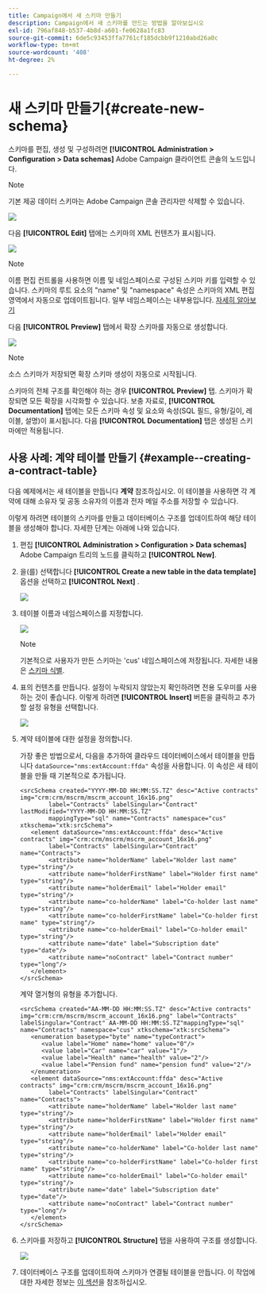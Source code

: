 ```yaml
---
title: Campaign에서 새 스키마 만들기
description: Campaign에서 새 스키마를 만드는 방법을 알아보십시오
exl-id: 796af848-b537-4b8d-a601-fe0628a1fc83
source-git-commit: 6de5c93453ffa7761cf185dcbb9f1210abd26a0c
workflow-type: tm+mt
source-wordcount: '408'
ht-degree: 2%

---
```


# 새 스키마 만들기{#create-new-schema}

스키마를 편집, 생성 및 구성하려면 **[!UICONTROL Administration > Configuration > Data schemas]** Adobe Campaign 클라이언트 콘솔의 노드입니다.

>[!NOTE]
>
>기본 제공 데이터 스키마는 Adobe Campaign 콘솔 관리자만 삭제할 수 있습니다.

![](assets/schema_navtree.png)

다음 **[!UICONTROL Edit]** 탭에는 스키마의 XML 컨텐츠가 표시됩니다.

![](assets/schema_edition.png)

>[!NOTE]
>
>이름 편집 컨트롤을 사용하면 이름 및 네임스페이스로 구성된 스키마 키를 입력할 수 있습니다. 스키마의 루트 요소의 &quot;name&quot; 및 &quot;namespace&quot; 속성은 스키마의 XML 편집 영역에서 자동으로 업데이트됩니다. 일부 네임스페이스는 내부용입니다. [자세히 알아보기](schemas.md#reserved-namespaces)

다음 **[!UICONTROL Preview]** 탭에서 확장 스키마를 자동으로 생성합니다.

![](assets/schema_edition2.png)

>[!NOTE]
>
>소스 스키마가 저장되면 확장 스키마 생성이 자동으로 시작됩니다.

스키마의 전체 구조를 확인해야 하는 경우 **[!UICONTROL Preview]** 탭. 스키마가 확장되면 모든 확장을 시각화할 수 있습니다. 보충 자료로, **[!UICONTROL Documentation]** 탭에는 모든 스키마 속성 및 요소와 속성(SQL 필드, 유형/길이, 레이블, 설명)이 표시됩니다. 다음 **[!UICONTROL Documentation]** 탭은 생성된 스키마에만 적용됩니다.

## 사용 사례: 계약 테이블 만들기 {#example--creating-a-contract-table}

다음 예제에서는 새 테이블을 만듭니다 **계약** 참조하십시오. 이 테이블을 사용하면 각 계약에 대해 소유자 및 공동 소유자의 이름과 전자 메일 주소를 저장할 수 있습니다.

이렇게 하려면 테이블의 스키마를 만들고 데이터베이스 구조를 업데이트하여 해당 테이블을 생성해야 합니다. 자세한 단계는 아래에 나와 있습니다.

1. 편집 **[!UICONTROL Administration > Configuration > Data schemas]** Adobe Campaign 트리의 노드를 클릭하고 **[!UICONTROL New]**.
1. 을(를) 선택합니다 **[!UICONTROL Create a new table in the data template]** 옵션을 선택하고 **[!UICONTROL Next]** .

   ![](assets/create_new_schema.png)

1. 테이블 이름과 네임스페이스를 지정합니다.

   ![](assets/create_new_param.png)

   >[!NOTE]
   >
   >기본적으로 사용자가 만든 스키마는 &#39;cus&#39; 네임스페이스에 저장됩니다. 자세한 내용은 [스키마 식별](extend-schema.md#identification-of-a-schema).

1. 표의 컨텐츠를 만듭니다. 설정이 누락되지 않았는지 확인하려면 전용 도우미를 사용하는 것이 좋습니다. 이렇게 하려면 **[!UICONTROL Insert]** 버튼을 클릭하고 추가할 설정 유형을 선택합니다.

   ![](assets/create_new_content.png)

1. 계약 테이블에 대한 설정을 정의합니다.

   가장 좋은 방법으로서, 다음을 추가하여 클라우드 데이터베이스에서 테이블을 만듭니다 `dataSource="nms:extAccount:ffda"` 속성을 사용합니다. 이 속성은 새 테이블을 만들 때 기본적으로 추가됩니다.

   ```
   <srcSchema created="YYYY-MM-DD HH:MM:SS.TZ" desc="Active contracts" img="crm:crm/mscrm/mscrm_account_16x16.png"
           label="Contracts" labelSingular="Contract" lastModified="YYYY-MM-DD HH:MM:SS.TZ"
           mappingType="sql" name="Contracts" namespace="cus" xtkschema="xtk:srcSchema">
      <element dataSource="nms:extAccount:ffda" desc="Active contracts" img="crm:crm/mscrm/mscrm_account_16x16.png"
           label="Contracts" labelSingular="Contract" name="Contracts">
           <attribute name="holderName" label="Holder last name" type="string"/>
           <attribute name="holderFirstName" label="Holder first name" type="string"/>
           <attribute name="holderEmail" label="Holder email" type="string"/>
           <attribute name="co-holderName" label="Co-holder last name" type="string"/>           
           <attribute name="co-holderFirstName" label="Co-holder first name" type="string"/>           
           <attribute name="co-holderEmail" label="Co-holder email" type="string"/>    
           <attribute name="date" label="Subscription date" type="date"/>     
           <attribute name="noContract" label="Contract number" type="long"/> 
      </element>
   </srcSchema>
   ```

   계약 열거형의 유형을 추가합니다.

   ```
   <srcSchema created="AA-MM-DD HH:MM:SS.TZ" desc="Active contracts" img="crm:crm/mscrm/mscrm_account_16x16.png" label="Contracts" labelSingular="Contract" AA-MM-DD HH:MM:SS.TZ"mappingType="sql" name="Contracts" namespace="cus" xtkschema="xtk:srcSchema">
      <enumeration basetype="byte" name="typeContract">
         <value label="Home" name="home" value="0"/>
         <value label="Car" name="car" value="1"/>
         <value label="Health" name="health" value="2"/>
         <value label="Pension fund" name="pension fund" value="2"/>
      </enumeration>
      <element dataSource="nms:extAccount:ffda" desc="Active contracts" img="crm:crm/mscrm/mscrm_account_16x16.png"
           label="Contracts" labelSingular="Contract" name="Contracts">
           <attribute name="holderName" label="Holder last name" type="string"/>
           <attribute name="holderFirstName" label="Holder first name" type="string"/>
           <attribute name="holderEmail" label="Holder email" type="string"/>
           <attribute name="co-holderName" label="Co-holder last name" type="string"/>           
           <attribute name="co-holderFirstName" label="Co-holder first name" type="string"/>           
           <attribute name="co-holderEmail" label="Co-holder email" type="string"/>    
           <attribute name="date" label="Subscription date" type="date"/>     
           <attribute name="noContract" label="Contract number" type="long"/> 
      </element>
   </srcSchema>
   ```

1. 스키마를 저장하고 **[!UICONTROL Structure]** 탭을 사용하여 구조를 생성합니다.

   ![](assets/configuration_structure.png)

1. 데이터베이스 구조를 업데이트하여 스키마가 연결될 테이블을 만듭니다. 이 작업에 대한 자세한 정보는 [이 섹션](update-database-structure.md)을 참조하십시오.
